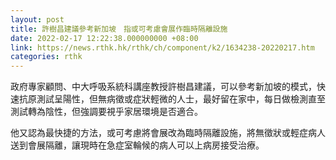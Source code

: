 ```yaml
---
layout: post
title: 許樹昌建議參考新加坡　指或可考慮會展作臨時隔離設施
date: 2022-02-17 12:22:38.000000000 +08:00
link: https://news.rthk.hk/rthk/ch/component/k2/1634238-20220217.htm
categories: rthk
---
```


政府專家顧問、中大呼吸系統科講座教授許樹昌建議，可以參考新加坡的模式，快速抗原測試呈陽性，但無病徵或症狀輕微的人士，最好留在家中，每日做檢測直至測試轉為陰性，但強調要視乎家居環境是否適合。

他又認為最快捷的方法，或可考慮將會展改為臨時隔離設施，將無徵狀或輕症病人送到會展隔離，讓現時在急症室輪候的病人可以上病房接受治療。
